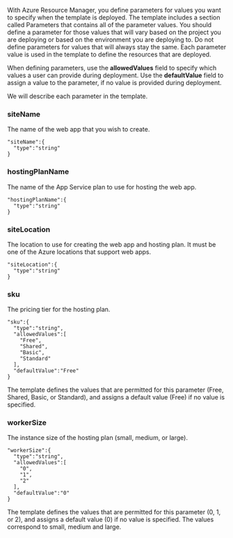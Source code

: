 With Azure Resource Manager, you define parameters for values you want to specify when the template is deployed. The template includes a section called Parameters that contains all of the parameter values.
You should define a parameter for those values that will vary based on the project you are deploying or based on the 
environment you are deploying to. Do not define parameters for values that will always stay the same. Each parameter value is used in the template to define the resources that are deployed. 

When defining parameters, use the **allowedValues** field to specify which values a user can provide during deployment. Use the **defaultValue** field to assign a value to the parameter, if no value is provided 
during deployment.

We will describe each parameter in the template.

### siteName
The name of the web app that you wish to create.

    "siteName":{
      "type":"string"
    }

### hostingPlanName
The name of the App Service plan to use for hosting the web app.

    "hostingPlanName":{
      "type":"string"
    }

### siteLocation
The location to use for creating the web app and hosting plan. It must be one of the Azure locations that support web apps.

    "siteLocation":{
      "type":"string"
    }

### sku
The pricing tier for the hosting plan.

    "sku":{
      "type":"string",
      "allowedValues":[
        "Free",
        "Shared",
        "Basic",
        "Standard"
      ],
      "defaultValue":"Free"
    }

The template defines the values that are permitted for this parameter (Free, Shared, Basic, or Standard), and assigns a default value (Free) if no value is specified.

### workerSize
The instance size of the hosting plan (small, medium, or large).

    "workerSize":{
      "type":"string",
      "allowedValues":[
        "0",
        "1",
        "2"
      ],
      "defaultValue":"0"
    }

The template defines the values that are permitted for this parameter (0, 1, or 2), and assigns a default value (0) if no value is specified. The values correspond to small, medium and large.


